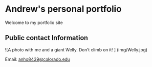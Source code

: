 
# Andrew's personal portfolio

Welcome to my portfolio site

## Public contact Information

![A photo with me and a giant Welly. Don't climb on it! ] (img/Welly.jpg)

Email: anho8439@colorado.edu
